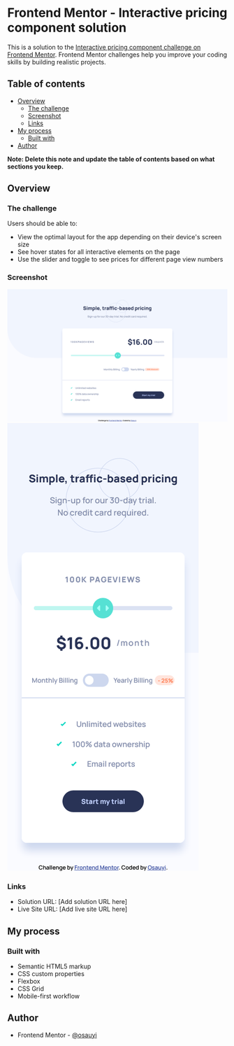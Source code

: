 # Frontend Mentor - Interactive pricing component solution

This is a solution to the [Interactive pricing component challenge on Frontend Mentor](https://www.frontendmentor.io/challenges/interactive-pricing-component-t0m8PIyY8). Frontend Mentor challenges help you improve your coding skills by building realistic projects.

## Table of contents

- [Overview](#overview)
  - [The challenge](#the-challenge)
  - [Screenshot](#screenshot)
  - [Links](#links)
- [My process](#my-process)
  - [Built with](#built-with)
- [Author](#author)

**Note: Delete this note and update the table of contents based on what sections you keep.**

## Overview

### The challenge

Users should be able to:

- View the optimal layout for the app depending on their device's screen size
- See hover states for all interactive elements on the page
- Use the slider and toggle to see prices for different page view numbers

### Screenshot

![](Screenshot%202022-12-30%20at%2022-36-15%20Frontend%20Mentor%20Interactive%20pricing%20component.png)
![](Screenshot%202022-12-30%20at%2022-36-29%20Frontend%20Mentor%20Interactive%20pricing%20component.png)

### Links

- Solution URL: [Add solution URL here]
- Live Site URL: [Add live site URL here]

## My process

### Built with

- Semantic HTML5 markup
- CSS custom properties
- Flexbox
- CSS Grid
- Mobile-first workflow

## Author

- Frontend Mentor - [@osauyi](https://www.frontendmentor.io/profile/Osauyi)
